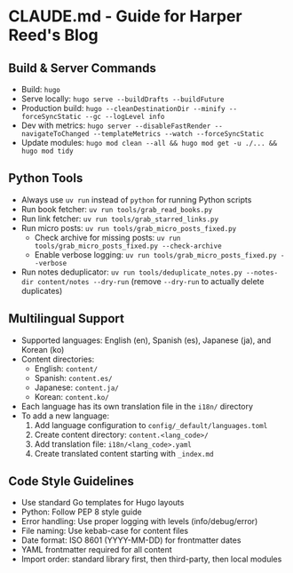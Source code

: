 # CLAUDE.md - Guide for Harper Reed's Blog

## Build & Server Commands
- Build: `hugo`
- Serve locally: `hugo serve --buildDrafts --buildFuture` 
- Production build: `hugo --cleanDestinationDir --minify --forceSyncStatic --gc --logLevel info`
- Dev with metrics: `hugo server --disableFastRender --navigateToChanged --templateMetrics --watch --forceSyncStatic`
- Update modules: `hugo mod clean --all && hugo mod get -u ./... && hugo mod tidy`

## Python Tools
- Always use `uv run` instead of `python` for running Python scripts
- Run book fetcher: `uv run tools/grab_read_books.py`
- Run link fetcher: `uv run tools/grab_starred_links.py`
- Run micro posts: `uv run tools/grab_micro_posts_fixed.py`
  - Check archive for missing posts: `uv run tools/grab_micro_posts_fixed.py --check-archive`
  - Enable verbose logging: `uv run tools/grab_micro_posts_fixed.py --verbose`
- Run notes deduplicator: `uv run tools/deduplicate_notes.py --notes-dir content/notes --dry-run` (remove `--dry-run` to actually delete duplicates)

## Multilingual Support
- Supported languages: English (en), Spanish (es), Japanese (ja), and Korean (ko)
- Content directories:
  - English: `content/`
  - Spanish: `content.es/`
  - Japanese: `content.ja/`
  - Korean: `content.ko/`
- Each language has its own translation file in the `i18n/` directory
- To add a new language:
  1. Add language configuration to `config/_default/languages.toml`
  2. Create content directory: `content.<lang_code>/`
  3. Add translation file: `i18n/<lang_code>.yaml`
  4. Create translated content starting with `_index.md`

## Code Style Guidelines
- Use standard Go templates for Hugo layouts
- Python: Follow PEP 8 style guide
- Error handling: Use proper logging with levels (info/debug/error)
- File naming: Use kebab-case for content files 
- Date format: ISO 8601 (YYYY-MM-DD) for frontmatter dates
- YAML frontmatter required for all content
- Import order: standard library first, then third-party, then local modules